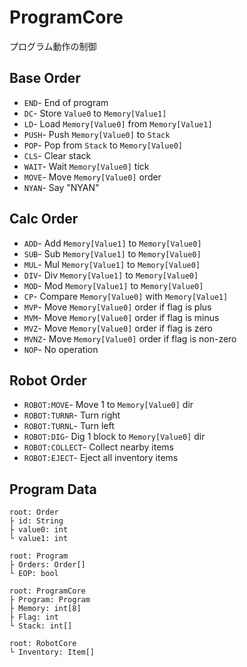 # ProgramCore
 
プログラム動作の制御

## Base Order
* `END`- End of program
* `DC`- Store `Value0` to `Memory[Value1]`
* `LD`- Load `Memory[Value0]` from `Memory[Value1]`
* `PUSH`- Push `Memory[Value0]` to `Stack`
* `POP`- Pop from `Stack` to `Memory[Value0]`
* `CLS`- Clear stack
* `WAIT`- Wait `Memory[Value0]` tick
* `MOVE`- Move `Memory[Value0]` order
* `NYAN`- Say "NYAN"

## Calc Order
* `ADD`- Add `Memory[Value1]` to `Memory[Value0]`
* `SUB`- Sub `Memory[Value1]` to `Memory[Value0]`
* `MUL`- Mul `Memory[Value1]` to `Memory[Value0]`
* `DIV`- Div `Memory[Value1]` to `Memory[Value0]`
* `MOD`- Mod `Memory[Value1]` to `Memory[Value0]`
* `CP`- Compare `Memory[Value0]` with `Memory[Value1]`
* `MVP`- Move `Memory[Value0]` order if flag is plus
* `MVM`- Move `Memory[Value0]` order if flag is minus
* `MVZ`- Move `Memory[Value0]` order if flag is zero
* `MVNZ`- Move `Memory[Value0]` order if flag is non-zero
* `NOP`- No operation

## Robot Order
* `ROBOT:MOVE`- Move 1 to `Memory[Value0]` dir
* `ROBOT:TURNR`- Turn right
* `ROBOT:TURNL`- Turn left
* `ROBOT:DIG`- Dig 1 block to `Memory[Value0]` dir
* `ROBOT:COLLECT`- Collect nearby items
* `ROBOT:EJECT`- Eject all inventory items

## Program Data
```
root: Order
├ id: String
├ value0: int
└ value1: int
```
```
root: Program
├ Orders: Order[]
└ EOP: bool
```
```
root: ProgramCore
├ Program: Program
├ Memory: int[8]
├ Flag: int
└ Stack: int[]
```
```
root: RobotCore
└ Inventory: Item[]
```
